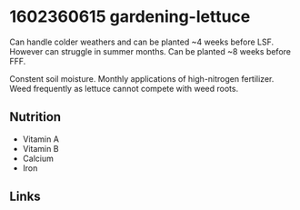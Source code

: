 # 1602360615 gardening-lettuce
Can handle colder weathers and can be planted ~4 weeks before LSF. However can struggle in summer months. Can be planted ~8 weeks before FFF.

Constent soil moisture.
Monthly applications of high-nitrogen fertilizer.
Weed frequently as lettuce cannot compete with weed roots.

## Nutrition
- Vitamin A
- Vitamin B
- Calcium
- Iron


## Links
